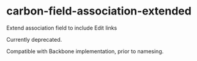 # carbon-field-association-extended
Extend association field to include Edit links

Currently deprecated.

Compatible with Backbone implementation, prior to namesing.
